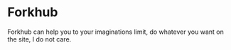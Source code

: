 # Forkhub

Forkhub can help you to your imaginations limit, do whatever you want on the site, I do not care.
